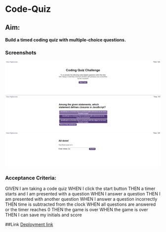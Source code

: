 # Code-Quiz

## Aim:
#### Build a timed coding quiz with multiple-choice questions. 

### Screenshots
![image](front.png)
![image](questions.png)
![image](finalscore.png)




### Acceptance Criteria:
GIVEN I am taking a code quiz
WHEN I click the start button
THEN a timer starts and I am presented with a question
WHEN I answer a question
THEN I am presented with another question
WHEN I answer a question incorrectly
THEN time is subtracted from the clock
WHEN all questions are answered or the timer reaches 0
THEN the game is over
WHEN the game is over
THEN I can save my initials and score

##Link
[Deployment link](https://mystfreak.github.io/Code-Quiz/)
